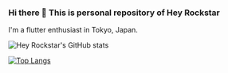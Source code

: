 ### Hi there 👋 This is personal repository of Hey Rockstar
I'm a flutter enthusiast in Tokyo, Japan.

![Hey Rockstar's GitHub stats](https://github-readme-stats.vercel.app/api?username=heyhey1028&count_private=true&theme=tokyonight&show_icons=true)

[![Top Langs](https://github-readme-stats.vercel.app/api/top-langs/?username=heyhey1028&layout=compact)](https://github.com/anuraghazra/github-readme-stats)



<!--
**heyhey1028/heyhey1028** is a ✨ _special_ ✨ repository because its `README.md` (this file) appears on your GitHub profile.

Here are some ideas to get you started:

- 🔭 I’m currently working on ...
- 🌱 I’m currently learning ...
- 👯 I’m looking to collaborate on ...
- 🤔 I’m looking for help with ...
- 💬 Ask me about ...
- 📫 How to reach me: ...
- 😄 Pronouns: ...
- ⚡ Fun fact: ...
-->
